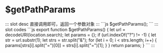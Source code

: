 # $getPathParams
<ContainerBox title="介绍">
</ContainerBox>

<ContainerBox title="基础用法">
::: slot desc
直接调用即可，返回一个参数对象
:::
```js
$getPathParams();
```
<ShowCode>
::: slot codes
```js
export function $getPathParams() {
  let url = decodeURI(location.search);
  let params = {};
  if (url.indexOf("?") != -1) {
    let str = url.substr(1);
    let strs = str.split("&");
    for (let i = 0; i < strs.length; i++) {
      params[strs[i].split("=")[0]] = strs[i].split("=")[1];
    }
  }
  return params;
}
```
:::
</ShowCode>
</ContainerBox>